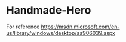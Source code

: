 # Handmade-Hero

For reference https://msdn.microsoft.com/en-us/library/windows/desktop/aa906039.aspx
